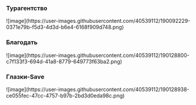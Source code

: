 <h3>Турагентство</h3>
![image](https://user-images.githubusercontent.com/40539112/190092229-0371e79b-f5d3-4d3d-b6e4-6168f909d748.png)

<h3>Благодать</h3>
![image](https://user-images.githubusercontent.com/40539112/190128800-c7f133f3-694d-41a8-8779-649773f63ba2.png)


<h3>Глазки-Save</h3>
![image](https://user-images.githubusercontent.com/40539112/190128938-ce055fec-47cc-4757-b97b-2bd3d0eda98c.png)


